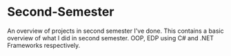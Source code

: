 # Second-Semester
An overview of projects in second semester I've done.
This contains a basic overview of what I did in second semester.
OOP, EDP using C# and .NET Frameworks respectively.
